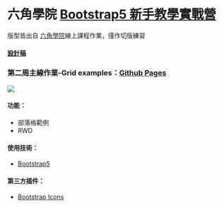 # 六角學院 [Bootstrap5 新手教學實戰營](https://hackmd.io/@YmcMgo-NSKOqgTGAjl_5tg/ryar-vGOd/%2FNdGKchTeRBqbkTMiQ2HSmw)
版型皆出自 [六角學院](https://www.hexschool.com/)線上課程作業，僅作切版練習
#### [設計稿](https://bootstrap5.hexschool.com/docs/5.0/examples/blog/#)
### 第二周主線作業-Grid examples：[Github Pages](https://joyun25.github.io/news-landing-page-using-bootstrap5/)
![](https://i.imgur.com/x95xaze.png)
#### 功能：
- 部落格範例
- RWD
#### 使用技術：
- [Bootstrap5](https://getbootstrap.com/docs/5.0/getting-started/introduction/)
#### 第三方插件：
- [Bootstrap Icons](https://icons.getbootstrap.com/)
